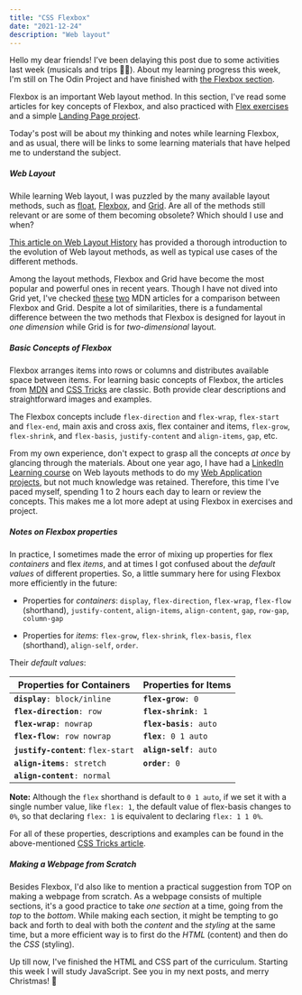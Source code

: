 ```yaml
---
title: "CSS Flexbox"
date: "2021-12-24"
description: "Web layout"
---
```


Hello my dear friends! I’ve been delaying this post due to some activities last week (musicals and trips 👯‍♀️). About my learning progress this week, I'm still on The Odin Project and have finished with [the Flexbox section](https://www.theodinproject.com/paths/foundations/courses/foundations#flexbox). 

Flexbox is an important Web layout method. In this section, I've read some articles for key concepts of Flexbox, and also practiced with [Flex exercises](https://github.com/sharonytlau/odin-css-exercises/tree/main/flex) and a simple [Landing Page project](https://github.com/sharonytlau/odin-landing-page). 

Today's post will be about my thinking and notes while learning Flexbox, and as usual, there will be links to some learning materials that have helped me to understand the subject.


##### Web Layout

While learning Web layout, I was puzzled by the many available layout methods, such as [float](https://developer.mozilla.org/en-US/docs/Web/CSS/float), [Flexbox](https://developer.mozilla.org/en-US/docs/Web/CSS/CSS_Flexible_Box_Layout), and [Grid](https://developer.mozilla.org/en-US/docs/Web/CSS/CSS_Grid_Layout). Are all of the methods still relevant or are some of them becoming obsolete? Which should I use and when? 

[This article on Web Layout History](http://grid-layout.com/history.html) has provided a thorough introduction to the evolution of Web layout methods, as well as typical use cases of the different methods. 

Among the layout methods, Flexbox and Grid have become the most popular and powerful ones in recent years. Though I have not dived into Grid yet, I've checked [these](https://developer.mozilla.org/en-US/docs/Web/CSS/CSS_Flexible_Box_Layout/Relationship_of_Flexbox_to_Other_Layout_Methods#flexbox_and_other_layout_methods) [two](https://developer.mozilla.org/en-US/docs/Web/CSS/CSS_Grid_Layout/Relationship_of_Grid_Layout) MDN articles for a comparison between Flexbox and Grid. Despite a lot of similarities, there is a fundamental difference between the two methods that Flexbox is designed for layout in *one dimension* while Grid is for *two-dimensional* layout. 

##### Basic Concepts of Flexbox

Flexbox arranges items into rows or columns and distributes available space between items. For learning basic concepts of Flexbox, the articles from [MDN](https://developer.mozilla.org/en-US/docs/Web/CSS/CSS_Flexible_Box_Layout/Aligning_Items_in_a_Flex_Container) and [CSS Tricks](https://css-tricks.com/snippets/css/a-guide-to-flexbox/) are classic. Both provide clear descriptions and straightforward images and examples. 

The Flexbox concepts include `flex-direction` and `flex-wrap`, `flex-start` and `flex-end`, main axis and cross axis, flex container and items, `flex-grow`, `flex-shrink`, and `flex-basis`, `justify-content` and `align-items`, `gap`, etc. 

From my own experience, don't expect to grasp all the concepts *at once* by glancing through the materials. About one year ago, I have had a [LinkedIn Learning course](https://www.linkedin.com/learning/css-layouts-from-float-to-flexbox-and-grid) on Web layouts methods to do my [Web Application projects](https://github.com/sharonytlau/dash-moodquote), but not much knowledge was retained. Therefore, this time I've paced myself, spending 1 to 2 hours each day to learn or review the concepts. This makes me a lot more adept at using Flexbox in exercises and project.

##### Notes on Flexbox properties

In practice, I sometimes made the error of mixing up properties for flex *containers* and flex *items*, and at times I got confused about the *default values* of different properties. So, a little summary here for using Flexbox more efficiently in the future:

* Properties for *containers*: `display`, `flex-direction`, `flex-wrap`, `flex-flow` (shorthand), `justify-content`, `align-items`, `align-content`, `gap`, `row-gap`, `column-gap`

* Properties for *items*: `flex-grow`, `flex-shrink`, `flex-basis`, `flex` (shorthand), `align-self`, `order`.

Their *default values*:
  
| Properties for Containers | Properties for Items |
|---|-------------|
| **`display`**`: block/inline` | **`flex-grow`**`: 0` |
| **`flex-direction`**`: row` | **`flex-shrink`**`: 1` |
| **`flex-wrap`**`: nowrap` | **`flex-basis`**`: auto` |
| **`flex-flow`**`: row nowrap` | **`flex`**`: 0 1 auto` |
| **`justify-content`**: `flex-start` | **`align-self`**`: auto` | 
| **`align-items`**`: stretch` | **`order`**`: 0` |
| **`align-content`**`: normal` | |

<div class="notecard"> <strong>Note:</strong> Although the <code class="language-text">flex</code> shorthand is default to <code class="language-text">0 1 auto</code>, if we set it with a single number value, like <code class="language-text">flex: 1</code>, the default value of flex-basis changes to <code class="language-text">0%</code>, so that declaring <code class="language-text">flex: 1</code> is equivalent to declaring <code class="language-text">flex: 1 1 0%</code>. </div>

For all of these properties, descriptions and examples can be found in the above-mentioned [CSS Tricks article](https://css-tricks.com/snippets/css/a-guide-to-flexbox/).

##### Making a Webpage from Scratch
Besides Flexbox, I'd also like to mention a practical suggestion from TOP on making a webpage from scratch. As a webpage consists of multiple sections, it's a good practice to take *one section* at a time, going from the *top* to the *bottom*. While making each section, it might be tempting to go back and forth to deal with both the *content* and the *styling* at the same time, but a more efficient way is to first do the *HTML* (content) and then do the *CSS* (styling).

<p class="final-paragraph"> Up till now, I've finished the HTML and CSS part of the curriculum. Starting this week I will study JavaScript. See you in my next posts, and merry Christmas! 🤶<p>
